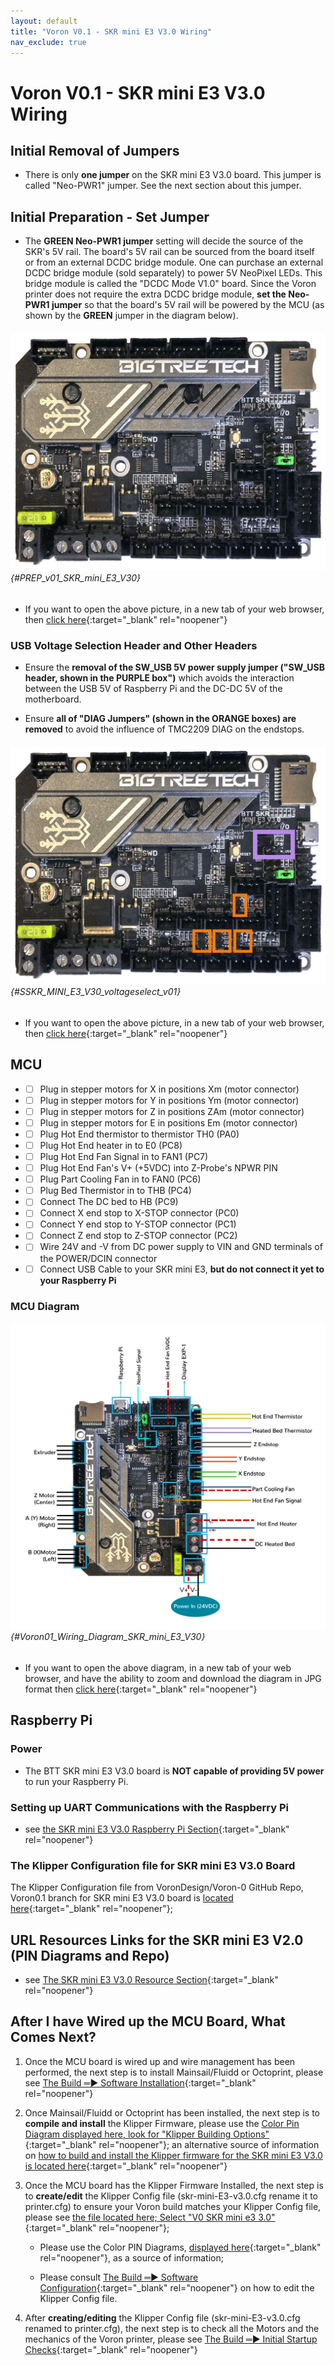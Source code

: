 ```yaml
---
layout: default
title: "Voron V0.1 - SKR mini E3 V3.0 Wiring"
nav_exclude: true
---
```


# Voron V0.1 - SKR mini E3 V3.0 Wiring

## Initial Removal of Jumpers

* There is only **one jumper** on the SKR mini E3 V3.0 board. This jumper is called "Neo-PWR1" jumper.  See the next section about this jumper.

## Initial Preparation - Set Jumper

* The **<span class="color-blind-green">GREEN Neo-PWR1 jumper</span>** setting will decide the source of the SKR's 5V rail. The board's 5V rail can be sourced from the board itself or from an external DCDC bridge module.  One can purchase an external DCDC bridge module (sold separately) to power 5V NeoPixel LEDs.  This bridge module is called the "DCDC Mode V1.0" board. Since the Voron printer does not require the extra DCDC bridge module, **set the Neo-PWR1 jumper** so that the board's 5V rail will be powered by the MCU (as shown by the **<span class="color-blind-green">GREEN</span>** jumper in the diagram below).

###### ![](./images/SKR_mini_E3_V3.0_for_Prep_and_Wiring_Diagram_150.png) {#PREP_v01_SKR_mini_E3_V30}

* If you want to open the above picture, in a new tab of your web browser, then [click here](./images/SKR_mini_E3_V3.0_for_Prep_and_Wiring_Diagram_150.png){:target="_blank" rel="noopener"}

### USB Voltage Selection Header and Other Headers

* Ensure the **removal of the SW_USB 5V power supply jumper ("SW_USB header, shown in the <span class="color-blind-purple">PURPLE box</span>")** which avoids the interaction between the USB 5V of Raspberry Pi and the DC-DC 5V of the motherboard.

* Ensure **all of "DIAG Jumpers" (shown in the <span class="color-blind-orange">ORANGE boxes</span>) are removed** to avoid the influence of TMC2209 DIAG on the endstops.

###### ![gone baby gone](./images/SKR_MINI_E3_V3.0_voltageselect.png) {#SSKR_MINI_E3_V30_voltageselect_v01}

* If you want to open the above picture, in a new tab of your web browser, then [click here](./images/SKR_MINI_E3_V3.0_voltageselect.png){:target="_blank" rel="noopener"}

## MCU

* - [ ] Plug in stepper motors for X in positions Xm (motor connector)
* - [ ] Plug in stepper motors for Y in positions Ym (motor connector)
* - [ ] Plug in stepper motors for Z in positions ZAm (motor connector)
* - [ ] Plug in stepper motors for E in positions Em (motor connector)
* - [ ] Plug Hot End thermistor to thermistor TH0 (PA0)
* - [ ] Plug Hot End heater in to E0 (PC8)
* - [ ] Plug Hot End Fan Signal in to FAN1 (PC7)
* - [ ] Plug Hot End Fan's V+ (+5VDC) into Z-Probe's NPWR PIN
* - [ ] Plug Part Cooling Fan in to FAN0 (PC6)
* - [ ] Plug Bed Thermistor in to THB (PC4)
* - [ ] Connect The DC bed to HB (PC9)
* - [ ] Connect X end stop to X-STOP connector (PC0)
* - [ ] Connect Y end stop to Y-STOP connector (PC1)
* - [ ] Connect Z end stop to Z-STOP connector (PC2)
* - [ ] Wire 24V and -V from DC power supply to VIN and GND terminals of the POWER/DCIN connector
* - [ ] Connect USB Cable to your SKR mini E3,&nbsp;**but do not connect it yet to your Raspberry Pi**

### MCU Diagram

###### ![](./images/Voron0.1_Wiring_Diagram_SKR_mini_E3_V3.0_150.jpg) {#Voron01_Wiring_Diagram_SKR_mini_E3_V30}

* <span class="fs_percent_110">If you want to open the above diagram, in a new tab of your web browser, and have the ability to zoom and download the diagram in JPG format then [click here](./images/Voron0.1_Wiring_Diagram_SKR_mini_E3_V3.0_150.jpg){:target="_blank" rel="noopener"}</span>

## Raspberry Pi

### Power
* The BTT SKR mini E3 V3.0 board is **NOT capable of providing 5V power** to run your Raspberry Pi.

### Setting up UART Communications with the Raspberry Pi

* see [the SKR mini E3 V3.0 Raspberry Pi Section](./skr_miniE3v30_RaspberryPi#raspberry-pi){:target="_blank" rel="noopener"}

### The Klipper Configuration file for SKR mini E3 V3.0 Board

The Klipper Configuration file from VoronDesign/Voron-0 GitHub Repo, Voron0.1 branch for SKR mini E3 V3.0 board is [located here](https://raw.githubusercontent.com/VoronDesign/Voron-0/Voron0.1/Firmware/skr-mini-E3-v3.0.cfg){:target="_blank" rel="noopener"};

## URL Resources Links for the SKR mini E3 V2.0 (PIN Diagrams and Repo)

* see [The SKR mini E3 V3.0 Resource Section](./mini_e3_v30_Resources#color-pin-diagram-for-skr-mini-e3-v30){:target="_blank" rel="noopener"}

## After I have Wired up the MCU Board, What Comes Next?

1. Once the MCU board is wired up and wire management has been performed, the next step is to install Mainsail/Fluidd or Octoprint, please see [The Build ═► Software Installation](../../build/software/index#software-installation){:target="_blank" rel="noopener"}

2. Once Mainsail/Fluidd or Octoprint has been installed, the next step is to **compile and install** the Klipper Firmware, please use the [Color Pin Diagram displayed here, look for "Klipper Building Options"](./images/SKR_mini_E3_V3.0_Color_PIN_diagram_300.pdf){:target="_blank" rel="noopener"}; an alternative source of information on [how to build and install the Klipper firmware for the SKR mini E3 V3.0 is located here](https://github.com/bigtreetech/BIGTREETECH-SKR-mini-E3/tree/master/firmware/V3.0/Klipper#how-to-use-klipper-on-skr-mini-e3-v30){:target="_blank" rel="noopener"}

3. Once the MCU board has the Klipper Firmware Installed, the next step is to **create/edit** the Klipper Config file (skr-mini-E3-v3.0.cfg rename it to printer.cfg) to ensure your Voron build matches your Klipper Config file, please see [the file located here; Select "V0 SKR mini e3 3.0"](../../build/software/configuration#software-configuration){:target="_blank" rel="noopener"};

    * Please use the Color PIN Diagrams, [displayed here](./mini_e3_v30_Resources#color-pin-diagram-for-skr-mini-e3-v30){:target="_blank" rel="noopener"}, as a source of information;

    * Please consult [The Build ═► Software Configuration](../../build/software/configuration#software-configuration){:target="_blank" rel="noopener"} on how to edit the Klipper Config file.


4. After **creating/editing** the Klipper Config file (skr-mini-E3-v3.0.cfg renamed to printer.cfg), the next step is to check all the Motors and the mechanics of the Voron printer, please see [The Build ═► Initial Startup Checks](../../build/startup/index#initial-startup-checks){:target="_blank" rel="noopener"}